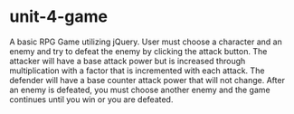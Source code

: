 # unit-4-game
A basic RPG Game utilizing jQuery. User must choose a character and an enemy and try to defeat the enemy by clicking the attack button. The attacker will have a base attack power but is increased through multiplication with a factor that is incremented with each attack. The defender will have a base counter attack power that will not change. After an enemy is defeated, you must choose another enemy and the game continues until you win or you are defeated.
